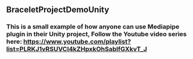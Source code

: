 
## BraceletProjectDemoUnity
### This is a small example of how anyone can use Mediapipe plugin in their Unity project, Follow the Youtube video series here: https://www.youtube.com/playlist?list=PLRKJ1vRSUVCI4kZHpxkOhSabIfGXkvT_J